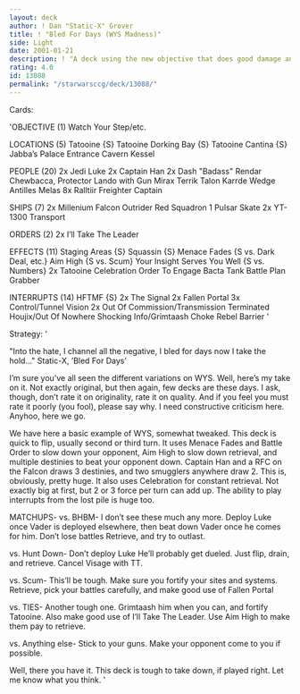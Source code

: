 ```yaml
---
layout: deck
author: ! Dan "Static-X" Grover
title: ! "Bled For Days (WYS Madness)"
side: Light
date: 2001-01-21
description: ! "A deck using the new objective that does good damage and retrieves. Named for a great song by Static-X."
rating: 4.0
id: 13088
permalink: "/starwarsccg/deck/13088/"
---
```

Cards: 

'OBJECTIVE (1)
Watch Your Step/etc.

LOCATIONS (5)
Tatooine {S}
Tatooine Dorking Bay {S}
Tatooine Cantina {S}
Jabba’s Palace Entrance Cavern
Kessel

PEOPLE (20)
2x Jedi Luke
2x Captain Han
2x Dash "Badass" Rendar
Chewbacca, Protector
Lando with Gun
Mirax Terrik
Talon Karrde
Wedge Antilles
Melas
8x Ralltiir Freighter Captain

SHIPS (7)
2x Millenium Falcon
Outrider
Red Squadron 1
Pulsar Skate
2x YT-1300 Transport

ORDERS (2)
2x I’ll Take The Leader

EFFECTS (11)
Staging Areas {S}
Squassin {S}
Menace Fades {S vs. Dark Deal, etc.}
Aim High {S vs. Scum}
Your Insight Serves You Well {S vs. Numbers}
2x Tatooine Celebration
Order To Engage
Bacta Tank
Battle Plan
Grabber

INTERRUPTS (14)
HFTMF {S}
2x The Signal
2x Fallen Portal
3x Control/Tunnel Vision
2x Out Of Commission/Transmission Terminated
Houjix/Out Of Nowhere
Shocking Info/Grimtaash
Choke
Rebel Barrier '

Strategy: '

"Into the hate, I channel all the negative, I bled for days now I take the hold..."
Static-X, ’Bled For Days’

I’m sure you’ve all seen the different variations on WYS. Well, here’s my take on it. Not exactly original, but then again, few decks are these days. I ask, though, don’t rate it on originality, rate it on quality. And if you feel you must rate it poorly (you fool), please say why. I need constructive criticism here. Anyhoo, here we go.

We have here a basic example of WYS, somewhat tweaked. This deck is quick to flip, usually second or third turn. It uses Menace Fades and Battle Order to slow down your opponent, Aim High to slow down retrieval, and multiple destinies to beat your opponent down. Captain Han and a RFC on the Falcon draws 3 destinies, and two smugglers anywhere draw 2. This is, obviously, pretty huge. It also uses Celebration for constant retrieval. Not exactly big at first, but 2 or 3 force per turn can add up. The ability to play interrupts from the lost pile is huge too.

MATCHUPS-
vs. BHBM- I don’t see these much any more. Deploy Luke once Vader is deployed elsewhere, then beat down Vader once he comes for him. Don’t lose battles Retrieve, and try to outlast.

vs. Hunt Down- Don’t deploy Luke He’ll probably get dueled. Just flip, drain, and retrieve. Cancel Visage with TT.

vs. Scum- This’ll be tough. Make sure you fortify your sites and systems. Retrieve, pick your battles carefully, and make good use of Fallen Portal

vs. TIES- Another tough one. Grimtaash him when you can, and fortify Tatooine. Also make good use of I’ll Take The Leader. Use Aim High to make them pay to retrieve.

vs. Anything else- Stick to your guns. Make your opponent come to you if possible.

Well, there you have it. This deck is tough to take down, if played right. Let me know what you think. '
